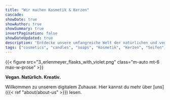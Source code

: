 ```yaml
---
title: "Wir machen Kosmetik & Kerzen"
cascade:
showDate: true
showAuthor: true
showSummary: true
invertPagination: false
showDateUpdated: true
description: "Entdecke unsere umfangreiche Welt der natürlichen und veganen Kosmetik-, Kerzen- und Seifenherstellung. Lerne, wie du deine eigenen Produkte herstellen kannst. Inspirierende Tipps, Rezepte und Anleitungen"
tags: ["cosmetics", "candles", "soaps", "Kosmetik", "Kerzen", "Seifen", "vegan", "natürlich", "kreativ", "Selbstrührer", "mixing", "Rezept"]
---
```


{{< figure src="3_erlenmeyer_flasks_with_violet.png" class="m-auto mt-6 max-w-prose" >}}

**Vegan. Natürlich. Kreativ.**

Willkommen zu unserem digitalem Zuhause. Hier kannst du mehr über [uns]({{< ref "about/about-us" >}}) lesen.
